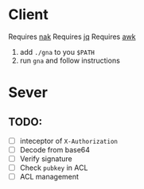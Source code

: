# Client

Requires [nak](https://github.com/fiatjaf/nak/tree/master)
Requires [jq](https://stedolan.github.io/jq/tree/master)
Requires [awk](https://www.gnu.org/software/gawk)

1. add `./gna` to you `$PATH`
2. run `gna` and follow instructions

# Sever
## TODO:
- [ ] inteceptor of `X-Authorization`
- [ ] Decode from base64
- [ ] Verify signature
- [ ] Check `pubkey` in ACL
- [ ] ACL management
